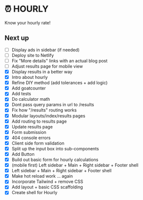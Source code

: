 # ⏰ HOURLY

Know your hourly rate!

## Next up

- [ ] Display ads in sidebar (if needed)
- [ ] Deploy site to Netlify
- [ ] Fix "More details" links with an actual blog post
- [ ] Adjust results page for mobile view
- [x] Display results in a better way
- [x] Intro about hourly
- [x] Refine DIY method (add tolerances + add logic)
- [x] Add goatcounter
- [x] Add tests
- [x] Do calculator math
- [x] Dont pass query params in url to /results
- [x] Fix how "/results" routing works
- [x] Modular layouts/index/results pages
- [x] Add routing to results page
- [x] Update results page
- [x] Form submission
- [x] 404 console errors
- [x] Client side form validation
- [x] Split up the input box into sub-components
- [x] Add Button
- [x] Build out basic form for hourly calculations
- [x] (mobile first) Left sidebar + Main + Right sidebar + Footer shell
- [x] Left sidebar + Main + Right sidebar + Footer shell
- [x] Make hot reload work ... again
- [x] Incorporate Tailwind + remove CSS
- [x] Add layout + basic CSS scaffolding
- [x] Create shell for Hourly
